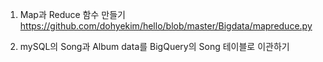 1. Map과 Reduce 함수 만들기
https://github.com/dohyekim/hello/blob/master/Bigdata/mapreduce.py

2. mySQL의 Song과 Album data를 BigQuery의 Song 테이블로 이관하기
